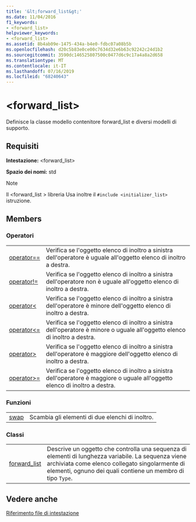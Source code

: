 ```yaml
---
title: '&lt;forward_list&gt;'
ms.date: 11/04/2016
f1_keywords:
- <forward_list>
helpviewer_keywords:
- <forward_list>
ms.assetid: 8b4ab09e-1475-434a-b4e0-fdbc07a08b5b
ms.openlocfilehash: d20c5b83e0ce00c7634d32e6b63c92242c24d1b2
ms.sourcegitcommit: 3590dc146525807500c0477d6c9c17a4a8a2d658
ms.translationtype: MT
ms.contentlocale: it-IT
ms.lasthandoff: 07/16/2019
ms.locfileid: "68240643"
---
```

# <a name="ltforwardlistgt"></a>&lt;forward_list&gt;

Definisce la classe modello contenitore forward_list e diversi modelli di supporto.

## <a name="requirements"></a>Requisiti

**Intestazione:** \<forward_list>

**Spazio dei nomi:** std

> [!NOTE]
> Il \<forward_list > libreria Usa inoltre il `#include <initializer_list>` istruzione.

## <a name="members"></a>Members

### <a name="operators"></a>Operatori

|||
|-|-|
|[operator==](../standard-library/forward-list-operators.md#op_eq_eq)|Verifica se l'oggetto elenco di inoltro a sinistra dell'operatore è uguale all'oggetto elenco di inoltro a destra.|
|[operator!=](../standard-library/forward-list-operators.md#op_neq)|Verifica se l'oggetto elenco di inoltro a sinistra dell'operatore non è uguale all'oggetto elenco di inoltro a destra.|
|[operator<](../standard-library/forward-list-operators.md#op_lt)|Verifica se l'oggetto elenco di inoltro a sinistra dell'operatore è minore dell'oggetto elenco di inoltro a destra.|
|[operator<=](../standard-library/forward-list-operators.md#op_lt_eq)|Verifica se l'oggetto elenco di inoltro a sinistra dell'operatore è minore o uguale all'oggetto elenco di inoltro a destra.|
|[operator>](../standard-library/forward-list-operators.md#op_gt)|Verifica se l'oggetto elenco di inoltro a sinistra dell'operatore è maggiore dell'oggetto elenco di inoltro a destra.|
|[operator>=](../standard-library/forward-list-operators.md#op_lt_eq)|Verifica se l'oggetto elenco di inoltro a sinistra dell'operatore è maggiore o uguale all'oggetto elenco di inoltro a destra.|

### <a name="functions"></a>Funzioni

|||
|-|-|
|[swap](../standard-library/forward-list-functions.md#swap)|Scambia gli elementi di due elenchi di inoltro.|

### <a name="classes"></a>Classi

|||
|-|-|
|[forward_list](../standard-library/forward-list-class.md)|Descrive un oggetto che controlla una sequenza di elementi di lunghezza variabile. La sequenza viene archiviata come elenco collegato singolarmente di elementi, ognuno dei quali contiene un membro di tipo `Type`.|

## <a name="see-also"></a>Vedere anche

[Riferimento file di intestazione](../standard-library/cpp-standard-library-header-files.md)<br/>
